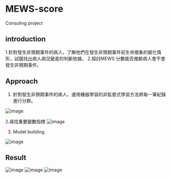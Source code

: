 # MEWS-score

Consuling project

## introduction
1.針對發生非預期事件的病人，了解他們在發生非預期事件前生命徵象的變化情形，試圖找出病人病況變差的判斷依據。
2.探討MEWS 分數能否推斷病人會不會發生非預期事件。

## Approach

1. 針對發生非預期事件的病人，運用機器學習的非監督式學習方法將每一筆紀錄進行分群。

![image](https://user-images.githubusercontent.com/99631406/153801120-ed2e4978-8d15-41a0-b066-f66d19cf404c.png)

2.尋找重要變數指標
![image](https://user-images.githubusercontent.com/99631406/153801184-576644cd-f33c-4ffa-8f71-4e1154aaa63f.png)

3. Model building

![image](https://user-images.githubusercontent.com/99631406/153801262-93318a24-58b5-4501-9b16-f4afeb85a365.png)


## Result
![image](https://user-images.githubusercontent.com/99631406/153801361-396fbd8d-da48-47cd-95a4-96e486dcaecd.png)
![image](https://user-images.githubusercontent.com/99631406/153801350-5b21bd32-2d0a-4059-8f4e-3f1ba964a128.png)
![image](https://user-images.githubusercontent.com/99631406/153801395-98e8ebc0-7a72-43be-8835-606ee23fe421.png)


